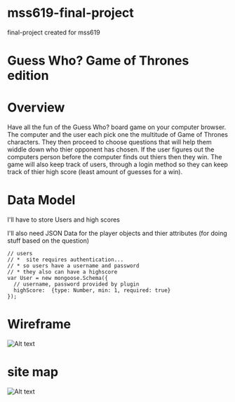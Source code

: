 # mss619-final-project
final-project created for mss619

# Guess Who? Game of Thrones edition


# Overview

Have all the fun of the Guess Who? board game on your computer browser. The computer and the user each pick one the multitude of Game of Thrones characters. They then proceed to choose questions that will help them widdle down who thier opponent has chosen. If the user figures out the computers person before the computer finds out thiers then they win. The game will also keep track of users, through a login method so they can keep track of thier high score (least amount of guesses for a win).

# Data Model

I'll have to store Users and high scores

I'll also need JSON Data for the player objects and thier attributes (for doing stuff based on the question)

```
// users
// *  site requires authentication...
// * so users have a username and password
// * they also can have a highscore
var User = new mongoose.Schema({
  // username, password provided by plugin
  highScore:  {type: Number, min: 1, required: true}
});

```

# Wireframe

![Alt text](https://github.com/nyu-csci-ua-0480-002-fall-2015/mss619-final-project/blob/master/img/wireframe.png?raw=true "Wireframe")

# site map

![Alt text](https://github.com/nyu-csci-ua-0480-002-fall-2015/mss619-final-project/blob/master/img/sitemap.png?raw=true "Wireframe")









